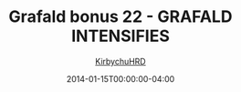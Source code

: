 ---
title: "Grafald bonus 22 - GRAFALD INTENSIFIES"
type: "image"
date: 2014-01-15T00:00:00-04:00
draft: false
categories: ["Grafald"]
image_path: "../img/2014/bonus_22.gif"
alt_text: ""
author: "[KirbychuHRD](https://cohost.org/KirbychuHRD)"
---